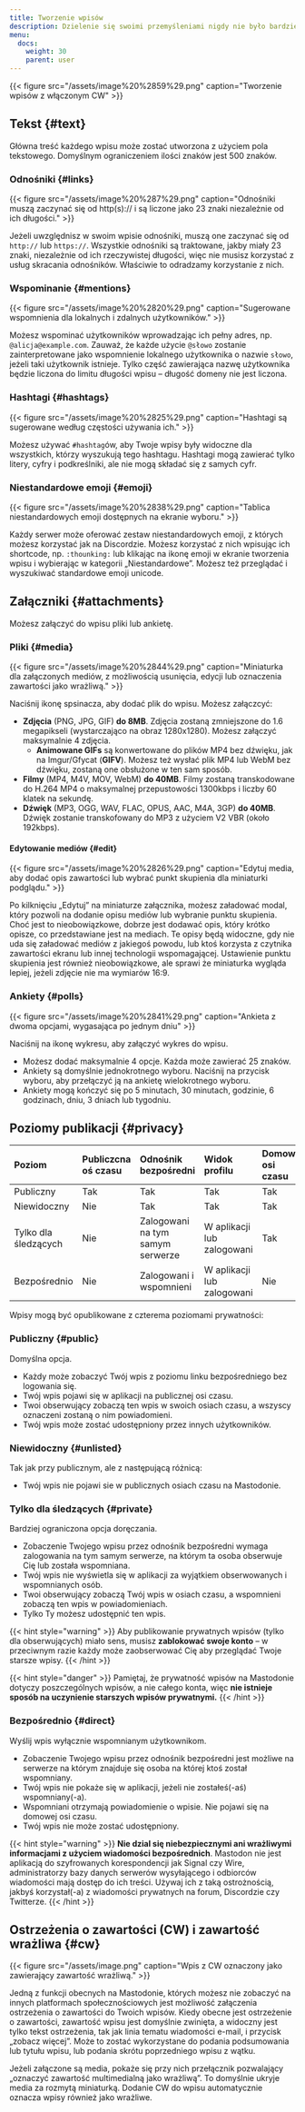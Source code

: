 ```yaml
---
title: Tworzenie wpisów
description: Dzielenie się swoimi przemyśleniami nigdy nie było bardziej wygodne.
menu:
  docs:
    weight: 30
    parent: user
---
```


{{< figure src="/assets/image%20%2859%29.png" caption="Tworzenie wpisów z włączonym CW" >}}

## Tekst {#text}

Główna treść każdego wpisu może zostać utworzona z użyciem pola tekstowego. Domyślnym ograniczeniem ilości znaków jest 500 znaków.

### Odnośniki {#links}

{{< figure src="/assets/image%20%287%29.png" caption="Odnośniki muszą zaczynać się od http\(s\):// i są liczone jako 23 znaki niezależnie od ich długości." >}}

Jeżeli uwzględnisz w swoim wpisie odnośniki, muszą one zaczynać się od `http://` lub `https://`. Wszystkie odnośniki są traktowane, jakby miały 23 znaki, niezależnie od ich rzeczywistej długości, więc nie musisz korzystać z usług skracania odnośników. Właściwie to odradzamy korzystanie z nich.

### Wspominanie {#mentions}

{{< figure src="/assets/image%20%2820%29.png" caption="Sugerowane wspomnienia dla lokalnych i zdalnych użytkowników." >}}

Możesz wspominać użytkowników wprowadzając ich pełny adres, np. `@alicja@example.com`. Zauważ, że każde użycie `@słowo` zostanie zainterpretowane jako wspomnienie lokalnego użytkownika o nazwie `słowo`, jeżeli taki użytkownik istnieje. Tylko część zawierająca nazwę użytkownika będzie liczona do limitu długości wpisu – długość domeny nie jest liczona.

### Hashtagi {#hashtags}

{{< figure src="/assets/image%20%2825%29.png" caption="Hashtagi są sugerowane według częstości używania ich." >}}

Możesz używać `#hashtag`ów, aby Twoje wpisy były widoczne dla wszystkich, którzy wyszukują tego hashtagu. Hashtagi mogą zawierać tylko litery, cyfry i podkreślniki, ale nie mogą składać się z samych cyfr.

### Niestandardowe emoji {#emoji}

{{< figure src="/assets/image%20%2838%29.png" caption="Tablica niestandardowych emoji dostępnych na ekranie wyboru." >}}

Każdy serwer może oferować zestaw niestandardowych emoji, z których możesz korzystać jak na Discordzie. Możesz korzystać z nich wpisując ich shortcode, np. `:thounking:` lub klikając na ikonę emoji w ekranie tworzenia wpisu i wybierając w kategorii „Niestandardowe”. Możesz też przeglądać i wyszukiwać standardowe emoji unicode.

## Załączniki {#attachments}

Możesz załączyć do wpisu pliki lub ankietę.

### Pliki {#media}

{{< figure src="/assets/image%20%2844%29.png" caption="Miniaturka dla załączonych mediów, z możliwością usunięcia, edycji lub oznaczenia zawartości jako wrażliwą." >}}

Naciśnij ikonę spsinacza, aby dodać plik do wpisu. Możesz załączcyć:

* **Zdjęcia** \(PNG, JPG, GIF\) **do 8MB**. Zdjęcia zostaną zmniejszone do 1.6 megapikseli \(wystarczająco na obraz 1280x1280\). Możesz załączyć maksymalnie 4 zdjęcia.
  * **Animowane GIFs** są konwertowane do plików MP4 bez dźwięku, jak na Imgur/Gfycat \(**GIFV**\). Możesz też wysłać plik MP4 lub WebM bez dźwięku, zostaną one obsłużone w ten sam sposób.
* **Filmy** \(MP4, M4V, MOV, WebM\) **do 40MB**. Filmy zostaną transkodowane do H.264 MP4 o maksymalnej przepustowości 1300kbps i liczby 60 klatek na sekundę.
* **Dźwięk** \(MP3, OGG, WAV, FLAC, OPUS, AAC, M4A, 3GP\) **do 40MB**. Dźwięk zostanie transkofowany do MP3 z użyciem V2 VBR \(około 192kbps\).

#### Edytowanie mediów {#edit}

{{< figure src="/assets/image%20%2826%29.png" caption="Edytuj media, aby dodać opis zawartości lub wybrać punkt skupienia dla miniaturki podglądu." >}}

Po kilknięciu „Edytuj” na miniaturze załącznika, możesz załadować modal, który pozwoli na dodanie opisu mediów lub wybranie punktu skupienia. Choć jest to nieobowiązkowe, dobrze jest dodawać opis, który krótko opisze, co przedstawiane jest na mediach. Te opisy będą widoczne, gdy nie uda się załadować mediów z jakiegoś powodu, lub ktoś korzysta z czytnika zawartości ekranu lub innej technologii wspomagającej. Ustawienie punktu skupienia jest również nieobowiązkowe, ale sprawi że miniaturka wygląda lepiej, jeżeli zdjęcie nie ma wymiarów 16:9.

### Ankiety {#polls}

{{< figure src="/assets/image%20%2841%29.png" caption="Ankieta z dwoma opcjami, wygasająca po jednym dniu" >}}

Naciśnij na ikonę wykresu, aby załączyć wykres do wpisu.

* Możesz dodać maksymalnie 4 opcje. Każda może zawierać 25 znaków.
* Ankiety są domyślnie jednokrotnego wyboru. Naciśnij na przycisk wyboru, aby przełączyć ją na ankietę wielokrotnego wyboru.
* Ankiety mogą kończyć się po 5 minutach, 30 minutach, godzinie, 6 godzinach, dniu, 3 dniach lub tygodniu.

## Poziomy publikacji {#privacy}

| Poziom | Publiczcna oś czasu | Odnośnik bezpośredni | Widok profilu | Domowe osi czasu |
| :--- | :--- | :--- | :--- | :--- |
| Publiczny | Tak | Tak | Tak | Tak |
| Niewidoczny | Nie | Tak | Tak | Tak |
| Tylko dla śledzących | Nie | Zalogowani na tym samym serwerze | W aplikacji lub zalogowani | Tak |
| Bezpośrednio | Nie | Zalogowani i wspomnieni | W aplikacji lub zalogowani | Nie |

Wpisy mogą być opublikowane z czterema poziomami prywatności:

### Publiczny {#public}

Domyślna opcja.

* Każdy może zobaczyć Twój wpis z poziomu linku bezpośredniego bez logowania się.
* Twój wpis pojawi się w aplikacji na publicznej osi czasu.
* Twoi obserwujący zobaczą ten wpis w swoich osiach czasu, a wszyscy oznaczeni zostaną o nim powiadomieni.
* Twój wpis może zostać udostępniony przez innych użytkowników.

### Niewidoczny {#unlisted}

Tak jak przy publicznym, ale z następującą różnicą:

* Twój wpis nie pojawi sie w publicznych osiach czasu na Mastodonie.

### Tylko dla śledzących {#private}

Bardziej ograniczona opcja doręczania.

* Zobaczenie Twojego wpisu przez odnośnik bezpośredni wymaga zalogowania na tym samym serwerze, na którym ta osoba obserwuje Cię lub została wspomniana.
* Twój wpis nie wyświetla się w aplikacji za wyjątkiem obserwowanych i wspomnianych osób.
* Twoi obserwujący zobaczą Twój wpis w osiach czasu, a wspomnieni zobaczą ten wpis w powiadomieniach.
* Tylko Ty możesz udostępnić ten wpis.

{{< hint style="warning" >}}
Aby publikowanie prywatnych wpisów \(tylko dla obserwujących\) miało sens, musisz **zablokować swoje konto** – w przeciwnym razie każdy może zaobserwować Cię aby przeglądać Twoje starsze wpisy.
{{< /hint >}}

{{< hint style="danger" >}}
Pamiętaj, że prywatność wpisów na Mastodonie dotyczy poszczególnych wpisów, a nie całego konta, więc **nie istnieje sposób na uczynienie starszych wpisów prywatnymi.**
{{< /hint >}}

### Bezpośrednio {#direct}

Wyślij wpis wyłącznie wspomnianym użytkownikom.

* Zobaczenie Twojego wpisu przez odnośnik bezpośredni jest możliwe na serwerze na którym znajduje się osoba na której ktoś został wspomniany.
* Twój wpis nie pokaże się w aplikacji, jeżeli nie zostałeś(-aś) wspomniany(-a).
* Wspomniani otrzymają powiadomienie o wpisie. Nie pojawi się na domowej osi czasu.
* Twój wpis nie może zostać udostępniony.

{{< hint style="warning" >}}
**Nie dzial się niebezpiecznymi ani wrażliwymi informacjami z użyciem wiadomości bezpośrednich**. Mastodon nie jest aplikacją do szyfrowanych korespondencji jak Signal czy Wire, administratorzy bazy danych serwerów wysyłającego i odbiorców wiadomości mają dostęp do ich treści. Używaj ich z taką ostrożnością, jakbyś korzystał(-a) z wiadomości prywatnych na forum, Discordzie czy Twitterze.
{{< /hint >}}

## Ostrzeżenia o zawartości (CW) i zawartość wrażliwa {#cw}

{{< figure src="/assets/image.png" caption="Wpis z CW oznaczony jako zawierający zawartość wrażliwą." >}}

Jedną z funkcji obecnych na Mastodonie, których możesz nie zobaczyć na innych platformach społecznościowych jest możliwość załączenia ostrzeżenia o zawartości do Twoich wpisów. Kiedy obecne jest ostrzeżenie o zawartości, zawartość wpisu jest domyślnie zwinięta, a widoczny jest tylko tekst ostrzeżenia, tak jak linia tematu wiadomości e-mail, i przycisk „zobacz więcej”. Może to zostać wykorzystane do podania podsumowania lub tytułu wpisu, lub podania skrótu poprzedniego wpisu z wątku.

Jeżeli załączone są media, pokaże się przy nich przełącznik pozwalający „oznaczyć zawartość multimedialną jako wrażliwą”. To domyślnie ukryje media za rozmytą miniaturką. Dodanie CW do wpisu automatycznie oznacza wpisy również jako wrażliwe.


